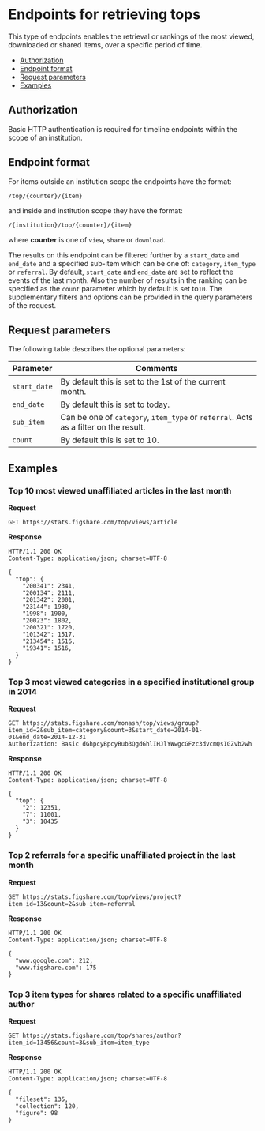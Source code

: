 Endpoints for retrieving **tops**
=================================

This type of endpoints enables the retrieval or rankings of the most viewed, downloaded or shared
items, over a specific period of time.


* [Authorization](#authorization)
* [Endpoint format](#endpoint-format)
* [Request parameters](#request-parameters)
* [Examples](#examples)


## Authorization

Basic HTTP authentication is required for timeline endpoints within the scope of an institution.


## Endpoint format

For items outside an institution scope the endpoints have the format:

```
/top/{counter}/{item}
```

and inside and institution scope they have the format:

```
/{institution}/top/{counter}/{item}
```

where **counter** is one of `view`, `share` or `download`.

The results on this endpoint can be filtered further by a `start_date` and `end_date`
and a specified sub-item which can be one of: `category`, `item_type` or `referral`.
By default, `start_date` and `end_date` are set to reflect the events of the last month.
Also the number of results in the ranking can be specified as the `count` parameter which
by default is set to`10`. The supplementary filters and options can be provided in the query
parameters of the request.


## Request parameters

The following table describes the optional parameters:

|Parameter    | Comments|
|-------------|---------|
|`start_date` | By default this is set to the 1st of the current month.|
|`end_date`   | By default this is set to today.|
|`sub_item`   | Can be one of `category`, `item_type` or `referral`. Acts as a filter on the result.|
|`count`      | By default this is set to 10.|



## Examples


### Top 10 most viewed unaffiliated articles in the last month

**Request**
```http
GET https://stats.figshare.com/top/views/article
```

**Response**
```http
HTTP/1.1 200 OK
Content-Type: application/json; charset=UTF-8

{
  "top": {
    "200341": 2341,
    "200134": 2111,
    "201342": 2001,
    "23144": 1930,
    "1998": 1900,
    "20023": 1802,
    "200321": 1720,
    "101342": 1517,
    "213454": 1516,
    "19341": 1516,
  }
}
```


### Top 3 most viewed categories in a specified institutional group in 2014

**Request**
```http
GET https://stats.figshare.com/monash/top/views/group?item_id=2&sub_item=category&count=3&start_date=2014-01-01&end_date=2014-12-31
Authorization: Basic dGhpcyBpcyBub3QgdGhlIHJlYWwgcGFzc3dvcmQsIGZvb2wh
```

**Response**
```http
HTTP/1.1 200 OK
Content-Type: application/json; charset=UTF-8

{
  "top": {
    "2": 12351,
    "7": 11001,
    "3": 10435
  }
}
```


### Top 2 referrals for a specific unaffiliated project in the last month

**Request**
```http
GET https://stats.figshare.com/top/views/project?item_id=13&count=2&sub_item=referral
```

**Response**
```http
HTTP/1.1 200 OK
Content-Type: application/json; charset=UTF-8

{
  "www.google.com": 212,
  "www.figshare.com": 175
}
```


### Top 3 item types for shares related to a specific unaffiliated author

**Request**
```http
GET https://stats.figshare.com/top/shares/author?item_id=13456&count=3&sub_item=item_type
```

**Response**
```http
HTTP/1.1 200 OK
Content-Type: application/json; charset=UTF-8

{
  "fileset": 135,
  "collection": 120,
  "figure": 98
}
```
